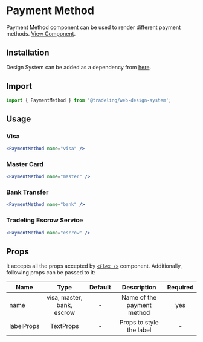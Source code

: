 # Payment Method

Payment Method component can be used to render different payment methods.
[View Component](https://design-system.tradelingdev.com/?path=/story/payment-methods--payment-methods).

## Installation

Design System can be added as a dependency from
[here](https://github.com/tradeling/web-design-system-sdk/releases).

## Import

```jsx
import { PaymentMethod } from '@tradeling/web-design-system';
```

## Usage

### Visa

```jsx
<PaymentMethod name="visa" />
```

### Master Card

```jsx
<PaymentMethod name="master" />
```

### Bank Transfer

```jsx
<PaymentMethod name="bank" />
```

### Tradeling Escrow Service

```jsx
<PaymentMethod name="escrow" />
```

## Props

It accepts all the props accepted by [`<Flex />`](https://chakra-ui.com/flex)
component. Additionally, following props can be passed to it:

| Name       |            Type            | Default |        Description         | Required |
| ---------- | :------------------------: | :-----: | :------------------------: | :------: |
| name       | visa, master, bank, escrow |    -    | Name of the payment method |   yes    |
| labelProps |         TextProps          |    -    |  Props to style the label  |    -     |
